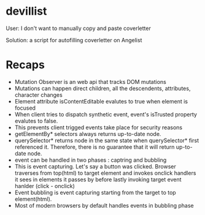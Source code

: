 # devillist

User: I don't want to manually copy and paste coverletter

Solution: a script for autofilling coverletter on Angelist

# Recaps

- Mutation Observer is an web api that tracks DOM mutations
- Mutations can happen direct children, all the descendents, attributes, character changes
- Element attribute isContentEditable evalutes to true when element is focused
- When client tries to dispatch synthetic event, event's isTrusted property evalutes to false.
- This prevents client trigged events take place for security reasons
- getElementBy\* selectors always returns up-to-date node.
- querySelector* returns node in the same state when querySelector* first referenced it. Therefore, there is no guarantee that it will return up-to-date node.
- event can be handled in two phases : captring and bubbling
- This is event capturing. Let's say a button was clicked. Browser traverses from top(html) to target element and invokes onclick handlers it sees in elements it passes by before lastly invoking target event hanlder (click - onclick)
- Event bubbling is event capturing starting from the target to top element(html).
- Most of modern browsers by default handles events in bubbling phase
